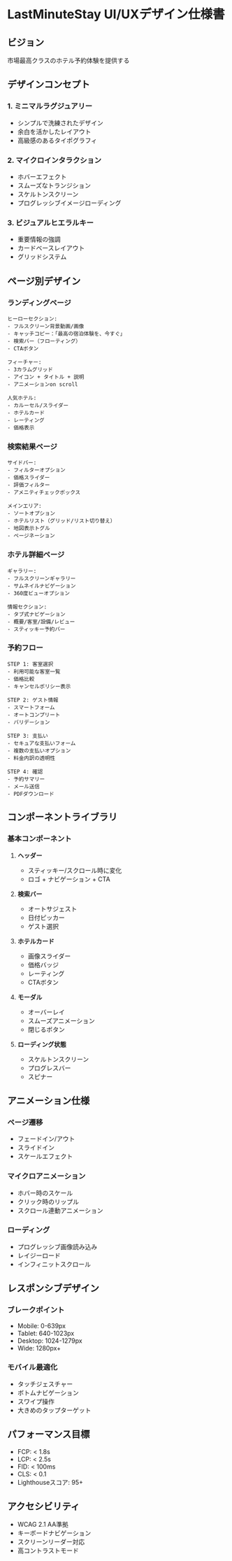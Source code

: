 # LastMinuteStay UI/UXデザイン仕様書

## ビジョン
市場最高クラスのホテル予約体験を提供する

## デザインコンセプト

### 1. ミニマルラグジュアリー
- シンプルで洗練されたデザイン
- 余白を活かしたレイアウト
- 高級感のあるタイポグラフィ

### 2. マイクロインタラクション
- ホバーエフェクト
- スムーズなトランジション
- スケルトンスクリーン
- プログレッシブイメージローディング

### 3. ビジュアルヒエラルキー
- 重要情報の強調
- カードベースレイアウト
- グリッドシステム

## ページ別デザイン

### ランディングページ
```
ヒーローセクション:
- フルスクリーン背景動画/画像
- キャッチコピー：「最高の宿泊体験を、今すぐ」
- 検索バー（フローティング）
- CTAボタン

フィーチャー:
- 3カラムグリッド
- アイコン + タイトル + 説明
- アニメーションon scroll

人気ホテル:
- カルーセル/スライダー
- ホテルカード
- レーティング
- 価格表示
```

### 検索結果ページ
```
サイドバー:
- フィルターオプション
- 価格スライダー
- 評価フィルター
- アメニティチェックボックス

メインエリア:
- ソートオプション
- ホテルリスト（グリッド/リスト切り替え）
- 地図表示トグル
- ページネーション
```

### ホテル詳細ページ
```
ギャラリー:
- フルスクリーンギャラリー
- サムネイルナビゲーション
- 360度ビューオプション

情報セクション:
- タブ式ナビゲーション
- 概要/客室/設備/レビュー
- スティッキー予約バー
```

### 予約フロー
```
STEP 1: 客室選択
- 利用可能な客室一覧
- 価格比較
- キャンセルポリシー表示

STEP 2: ゲスト情報
- スマートフォーム
- オートコンプリート
- バリデーション

STEP 3: 支払い
- セキュアな支払いフォーム
- 複数の支払いオプション
- 料金内訳の透明性

STEP 4: 確認
- 予約サマリー
- メール送信
- PDFダウンロード
```

## コンポーネントライブラリ

### 基本コンポーネント
1. **ヘッダー**
   - スティッキー/スクロール時に変化
   - ロゴ + ナビゲーション + CTA

2. **検索バー**
   - オートサジェスト
   - 日付ピッカー
   - ゲスト選択

3. **ホテルカード**
   - 画像スライダー
   - 価格バッジ
   - レーティング
   - CTAボタン

4. **モーダル**
   - オーバーレイ
   - スムーズアニメーション
   - 閉じるボタン

5. **ローディング状態**
   - スケルトンスクリーン
   - プログレスバー
   - スピナー

## アニメーション仕様

### ページ遷移
- フェードイン/アウト
- スライドイン
- スケールエフェクト

### マイクロアニメーション
- ホバー時のスケール
- クリック時のリップル
- スクロール連動アニメーション

### ローディング
- プログレッシブ画像読み込み
- レイジーロード
- インフィニットスクロール

## レスポンシブデザイン

### ブレークポイント
- Mobile: 0-639px
- Tablet: 640-1023px
- Desktop: 1024-1279px
- Wide: 1280px+

### モバイル最適化
- タッチジェスチャー
- ボトムナビゲーション
- スワイプ操作
- 大きめのタップターゲット

## パフォーマンス目標
- FCP: < 1.8s
- LCP: < 2.5s
- FID: < 100ms
- CLS: < 0.1
- Lighthouseスコア: 95+

## アクセシビリティ
- WCAG 2.1 AA準拠
- キーボードナビゲーション
- スクリーンリーダー対応
- 高コントラストモード